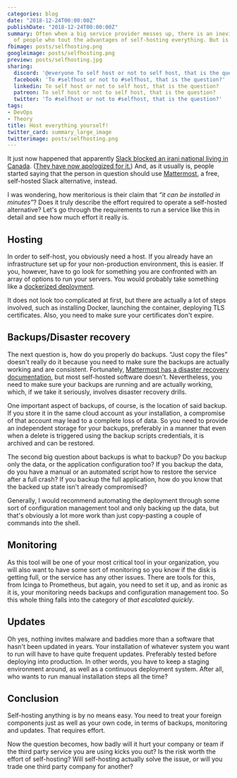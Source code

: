 ```yaml
---
categories: blog
date: "2018-12-24T00:00:00Z"
publishDate: "2018-12-24T00:00:00Z"
summary: Often when a big service provider messes up, there is an inevitable slew
  of people who tout the advantages of self-hosting everything. But is it really efficient?
fbimage: posts/selfhosting.png
googleimage: posts/selfhosting.png
preview: posts/selfhosting.jpg
sharing:
  discord: '@everyone To self host or not to self host, that is the question?'
  facebook: 'To #selfhost or not to #selfhost, that is the question?'
  linkedin: To self host or not to self host, that is the question?
  patreon: To self host or not to self host, that is the question?
  twitter: 'To #selfhost or not to #selfhost, that is the question?'
tags:
- DevOps
- Theory
title: Host everything yourself!
twitter_card: summary_large_image
twitterimage: posts/selfhosting.png
---
```


It just now happened that apparently [Slack blocked an irani national living in Canada](https://twitter.com/a_h_a/status/1075510422617219077).
([They have now apologized for it.](https://slackhq.com/an-apology-and-an-update)) And, as it usually is, people started
saying that the person in question should use [Mattermost](https://mattermost.com/), a free, self-hosted Slack
alternative, instead.

I was wondering, how meritorious is their claim that *&ldquo;it can be installed in minutes&rdquo;*? Does it truly
describe the effort required to operate a self-hosted alternative? Let's go through the requirements to run a service
like this in detail and see how much effort it really is.

## Hosting

In order to self-host, you obviously need a host. If you already have an infrastructure set up for your non-production
environment, this is easier. If you, however, have to go look for something you are confronted with an array of options
to run your servers. You would probably take something like a [dockerized deployment](https://docs.mattermost.com/install/prod-docker.html).

It does not look too complicated at first, but there are actually a lot of steps involved, such as installing Docker,
launching the container, deploying TLS certificates. Also, you need to make sure your certificates don't expire.

## Backups/Disaster recovery

The next question is, how do you properly do backups. &ldquo;Just copy the files&rdquo; doesn't really do it because 
you need to make sure the backups are actually working and are consistent. Fortunately,
[Mattermost has a disaster recovery documentation](https://docs.mattermost.com/administration/backup.html),
but most self-hosted software doesn't. Nevertheless, you need to make sure your backups are running and are actually
working, which, if we take it seriously, involves disaster recovery drills.

One important aspect of backups, of course, is the location of said backup. If you store it in the same cloud account
as your installation, a compromise of that account may lead to a complete loss of data. So you need to provide an 
independent storage for your backups, preferably in a manner that even when a delete is triggered using the backup 
scripts credentials, it is archived and can be restored.

The second big question about backups is what to backup? Do you backup only the data, or the application configuration
too? If you backup the data, do you have a manual or an automated script how to restore the service after a full crash?
If you backup the full application, how do you know that the backed up state isn't already compromised?

Generally, I would recommend automating the deployment through some sort of configuration management tool and only
backing up the data, but that's obviously a lot more work than just copy-pasting a couple of commands into the shell.

## Monitoring

As this tool will be one of your most critical tool in your organization, you will also want to have some sort of
monitoring so you know if the disk is getting full, or the service has any other issues. There are tools for this, from
Icinga to Prometheus, but again, you need to set it up, and as ironic as it is, your monitoring needs backups and
configuration management too. So this whole thing falls into the category of *that escalated quickly*.

## Updates

Oh yes, nothing invites malware and baddies more than a software that hasn't been updated in years. Your installation
of whatever system you want to run will have to have quite frequent updates. Preferably tested before deploying into
production. In other words, you have to keep a staging environment around, as well as a continuous deployment system. 
After all, who wants to run manual installation steps all the time?

## Conclusion

Self-hosting anything is by no means easy. You need to treat your foreign components just as well as your own code,
in terms of backups, monitoring and updates. That requires effort.

Now the question becomes, how badly will it hurt your company or team if the third party service you are using kicks
you out? Is the risk worth the effort of self-hosting? Will self-hosting actually solve the issue, or will you trade
one third party company for another?
